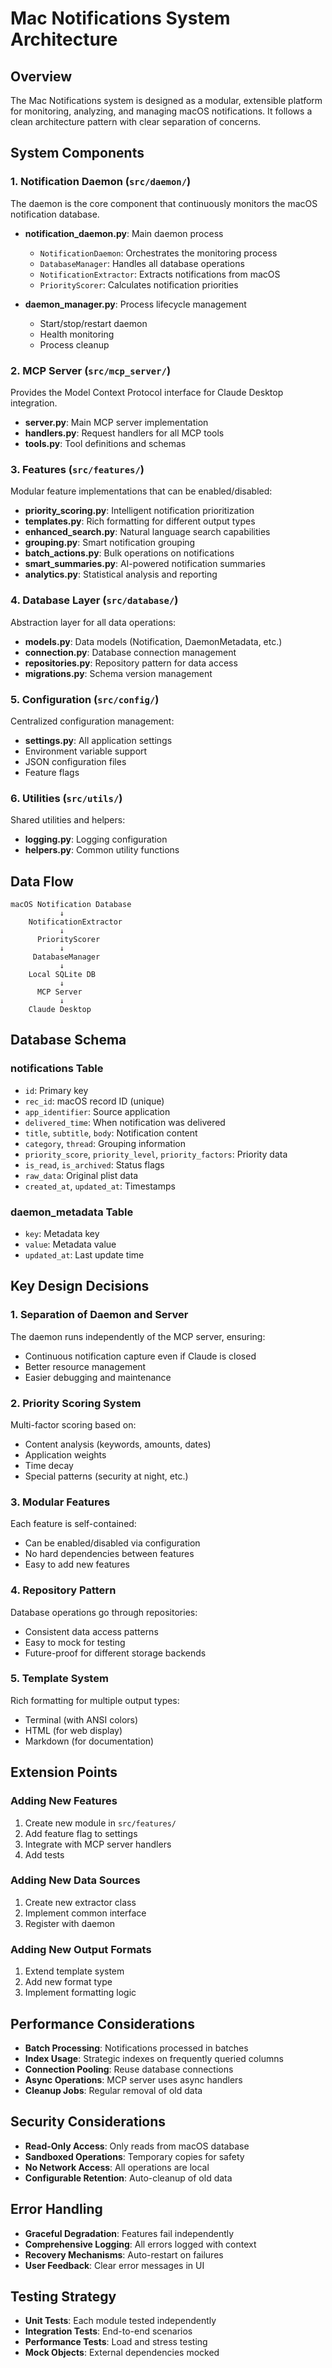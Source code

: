# Mac Notifications System Architecture

## Overview

The Mac Notifications system is designed as a modular, extensible platform for monitoring, analyzing, and managing macOS notifications. It follows a clean architecture pattern with clear separation of concerns.

## System Components

### 1. Notification Daemon (`src/daemon/`)
The daemon is the core component that continuously monitors the macOS notification database.

- **notification_daemon.py**: Main daemon process
  - `NotificationDaemon`: Orchestrates the monitoring process
  - `DatabaseManager`: Handles all database operations
  - `NotificationExtractor`: Extracts notifications from macOS
  - `PriorityScorer`: Calculates notification priorities

- **daemon_manager.py**: Process lifecycle management
  - Start/stop/restart daemon
  - Health monitoring
  - Process cleanup

### 2. MCP Server (`src/mcp_server/`)
Provides the Model Context Protocol interface for Claude Desktop integration.

- **server.py**: Main MCP server implementation
- **handlers.py**: Request handlers for all MCP tools
- **tools.py**: Tool definitions and schemas

### 3. Features (`src/features/`)
Modular feature implementations that can be enabled/disabled:

- **priority_scoring.py**: Intelligent notification prioritization
- **templates.py**: Rich formatting for different output types
- **enhanced_search.py**: Natural language search capabilities
- **grouping.py**: Smart notification grouping
- **batch_actions.py**: Bulk operations on notifications
- **smart_summaries.py**: AI-powered notification summaries
- **analytics.py**: Statistical analysis and reporting

### 4. Database Layer (`src/database/`)
Abstraction layer for all data operations:

- **models.py**: Data models (Notification, DaemonMetadata, etc.)
- **connection.py**: Database connection management
- **repositories.py**: Repository pattern for data access
- **migrations.py**: Schema version management

### 5. Configuration (`src/config/`)
Centralized configuration management:

- **settings.py**: All application settings
- Environment variable support
- JSON configuration files
- Feature flags

### 6. Utilities (`src/utils/`)
Shared utilities and helpers:

- **logging.py**: Logging configuration
- **helpers.py**: Common utility functions

## Data Flow

```
macOS Notification Database
           ↓
    NotificationExtractor
           ↓
      PriorityScorer
           ↓
     DatabaseManager
           ↓
    Local SQLite DB
           ↓
      MCP Server
           ↓
    Claude Desktop
```

## Database Schema

### notifications Table
- `id`: Primary key
- `rec_id`: macOS record ID (unique)
- `app_identifier`: Source application
- `delivered_time`: When notification was delivered
- `title`, `subtitle`, `body`: Notification content
- `category`, `thread`: Grouping information
- `priority_score`, `priority_level`, `priority_factors`: Priority data
- `is_read`, `is_archived`: Status flags
- `raw_data`: Original plist data
- `created_at`, `updated_at`: Timestamps

### daemon_metadata Table
- `key`: Metadata key
- `value`: Metadata value
- `updated_at`: Last update time

## Key Design Decisions

### 1. Separation of Daemon and Server
The daemon runs independently of the MCP server, ensuring:
- Continuous notification capture even if Claude is closed
- Better resource management
- Easier debugging and maintenance

### 2. Priority Scoring System
Multi-factor scoring based on:
- Content analysis (keywords, amounts, dates)
- Application weights
- Time decay
- Special patterns (security at night, etc.)

### 3. Modular Features
Each feature is self-contained:
- Can be enabled/disabled via configuration
- No hard dependencies between features
- Easy to add new features

### 4. Repository Pattern
Database operations go through repositories:
- Consistent data access patterns
- Easy to mock for testing
- Future-proof for different storage backends

### 5. Template System
Rich formatting for multiple output types:
- Terminal (with ANSI colors)
- HTML (for web display)
- Markdown (for documentation)

## Extension Points

### Adding New Features
1. Create new module in `src/features/`
2. Add feature flag to settings
3. Integrate with MCP server handlers
4. Add tests

### Adding New Data Sources
1. Create new extractor class
2. Implement common interface
3. Register with daemon

### Adding New Output Formats
1. Extend template system
2. Add new format type
3. Implement formatting logic

## Performance Considerations

- **Batch Processing**: Notifications processed in batches
- **Index Usage**: Strategic indexes on frequently queried columns
- **Connection Pooling**: Reuse database connections
- **Async Operations**: MCP server uses async handlers
- **Cleanup Jobs**: Regular removal of old data

## Security Considerations

- **Read-Only Access**: Only reads from macOS database
- **Sandboxed Operations**: Temporary copies for safety
- **No Network Access**: All operations are local
- **Configurable Retention**: Auto-cleanup of old data

## Error Handling

- **Graceful Degradation**: Features fail independently
- **Comprehensive Logging**: All errors logged with context
- **Recovery Mechanisms**: Auto-restart on failures
- **User Feedback**: Clear error messages in UI

## Testing Strategy

- **Unit Tests**: Each module tested independently
- **Integration Tests**: End-to-end scenarios
- **Performance Tests**: Load and stress testing
- **Mock Objects**: External dependencies mocked
